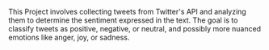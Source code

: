 This Project involves collecting tweets from Twitter's API and analyzing them to determine the sentiment expressed in the text. The goal is to classify tweets as positive, negative, or neutral, and possibly more nuanced emotions like anger, joy, or sadness.

